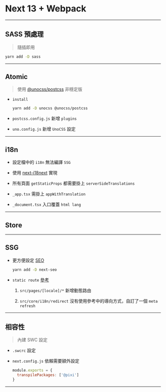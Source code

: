 # Next 13 + Webpack

---

## SASS 預處理

> 隨插即用

```sh
yarn add -D sass
```

---

## Atomic

> 使用 [@unocss/postcss](https://github.com/unocss/unocss/tree/main/packages/postcss) 非穩定版

- `install`

  ```sh
  yarn add -D unocss @unocss/postcss
  ```
  
- `postcss.config.js` 新增 `plugins`

- `uno.config.js` 新增 `UnoCSS` 設定

---

## i18n

- 設定檔中的 `i18n` 無法編譯 `SSG`

- 使用 [next-i18next](https://github.com/i18next/next-i18next) 實現

- 所有頁面 `getStaticProps` 都需要掛上 `serverSideTranslations`

- `_app.tsx` 需掛上 `appWithTranslation`

- `_document.tsx` 入口覆蓋 `html lang`

---

## Store

---

## SSG

- 更方便設定 [SEO](https://github.com/garmeeh/next-seo)

  ```sh
  yarn add -D next-seo
  ```

- `static route` [參考](https://locize.com/blog/next-i18n-static/)

  1. `src/pages/[locale]/*` 新增動態路由
  
  2. `src/core/i18n/redirect` 沒有使用參考中的導向方式，自訂了一個 `meta refresh`

---

## 相容性

> 內建 SWC 設定

- `.swcrc` 設定

- `next.config.js` 依賴需要額外設定

  ```js
  module.exports = {
    transpilePackages: ['@pixi']
  }
  ```

---
